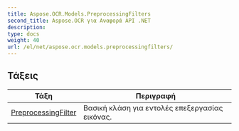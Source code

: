 ```yaml
---
title: Aspose.OCR.Models.PreprocessingFilters
second_title: Aspose.OCR για Αναφορά API .NET
description: 
type: docs
weight: 40
url: /el/net/aspose.ocr.models.preprocessingfilters/
---
```



## Τάξεις

| Τάξη | Περιγραφή |
| --- | --- |
| [PreprocessingFilter](./preprocessingfilter/) | Βασική κλάση για εντολές επεξεργασίας εικόνας. |


